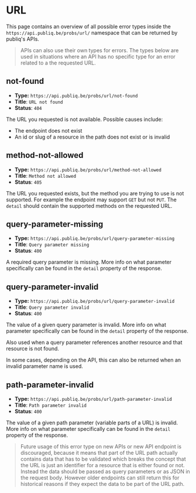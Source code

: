 # URL

This page contains an overview of all possible error types inside the `https://api.publiq.be/probs/url/` namespace that can be returned by publiq's APIs.

> APIs can also use their own types for errors. The types below are used in situations where an API has no specific type for an error related to a the requested URL.

## not-found

-   **Type:** `https://api.publiq.be/probs/url/not-found`
-   **Title**: `URL not found`
-   **Status**: `404`

The URL you requested is not available. Possible causes include:

-   The endpoint does not exist
-   An id or slug of a resource in the path does not exist or is invalid

## method-not-allowed

-   **Type:** `https://api.publiq.be/probs/url/method-not-allowed`
-   **Title**: `Method not allowed`
-   **Status**: `405`

The URL you requested exists, but the method you are trying to use is not supported. For example the endpoint may support `GET` but not `PUT`. The `detail` should contain the supported methods on the requested URL.

## query-parameter-missing

-   **Type:** `https://api.publiq.be/probs/url/query-parameter-missing`
-   **Title**: `Query parameter missing`
-   **Status**: `400`

A required query parameter is missing. More info on what parameter specifically can be found in the `detail` property of the response.

## query-parameter-invalid

-   **Type:** `https://api.publiq.be/probs/url/query-parameter-invalid`
-   **Title**: `Query parameter invalid`
-   **Status**: `400`

The value of a given query parameter is invalid. More info on what parameter specifically can be found in the `detail` property of the response.

Also used when a query parameter references another resource and that resource is not found.

In some cases, depending on the API, this can also be returned when an invalid parameter name is used.

## path-parameter-invalid

-   **Type:** `https://api.publiq.be/probs/url/path-parameter-invalid`
-   **Title**: `Path parameter invalid`
-   **Status**: `400`

The value of a given path parameter (variable parts of a URL) is invalid. More info on what parameter specifically can be found in the `detail` property of the response.

<!-- theme: warning -->

> Future usage of this error type on new APIs or new API endpoint is discouraged, because it means that part of the URL path actually contains data that has to be validated which breaks the concept that the URL is just an identifier for a resource that is either found or not. Instead the data should be passed as query parameters or as JSON in the request body. However older endpoints can still return this for historical reasons if they expect the data to be part of the URL path.

